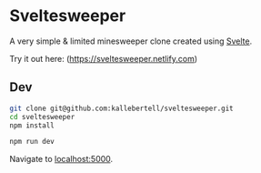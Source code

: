 
# Sveltesweeper

A very simple & limited minesweeper clone created using [Svelte](https://svelte.dev).

Try it out here: (https://sveltesweeper.netlify.com)

## Dev

```bash
git clone git@github.com:kallebertell/sveltesweeper.git
cd sveltesweeper
npm install
```

```bash
npm run dev
```

Navigate to [localhost:5000](http://localhost:5000). 
